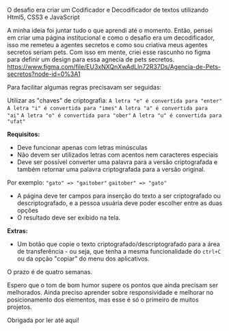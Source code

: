 O desafio era criar um Codificador e Decodificador de textos utilizando Html5, CSS3 e JavaScript

A minha ideia foi juntar tudo o que aprendi até o momento.
Então, pensei em criar uma página institucional e como o desafio era um decodificador, 
isso me remeteu a agentes secretos e como sou criativa meus agentes secretos seriam pets.
Com isso em mente, criei esse rascunho no figma para definir um design para essa agnecia de pets secretos. 
https://www.figma.com/file/EU3xNXQnXwAdLln72R37Ds/Agencia-de-Pets-secretos?node-id=0%3A1

Para facilitar algumas regras precisavam ser seguidas:

Utilizar as "chaves" de criptografia:
`A letra "e" é convertida para "enter"`
`A letra "i" é convertida para "imes"`
`A letra "a" é convertida para "ai"`
`A letra "o" é convertida para "ober"`
`A letra "u" é convertida para "ufat"`

**Requisitos:**
- Deve funcionar apenas com letras minúsculas
- Não devem ser utilizados letras com acentos nem caracteres especiais
- Deve ser possível converter uma palavra para a versão criptografada e também retornar uma palavra criptografada para a versão original. 

Por exemplo:
`"gato" => "gaitober"`
`gaitober" => "gato"`

- A página deve ter campos para inserção do texto a ser criptografado ou descriptografado, e a pessoa usuária deve poder escolher entre as duas opções
- O resultado deve ser exibido na tela.

**Extras:**
- Um botão que copie o texto criptografado/descriptografado para a área de transferência - ou seja, que tenha a mesma funcionalidade do `ctrl+C` ou da opção "copiar" do menu dos aplicativos.

O prazo é de quatro semanas.

Espero que o tom de bom humor supere os pontos que ainda precisam ser melhorados. Ainda preciso aprender sobre responsividade
e melhorar no posicionamento dos elementos, mas esse é só o primeiro de muitos projetos.

Obrigada por ler até aqui!
